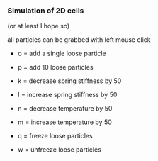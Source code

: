 ### Simulation of 2D cells
(or at least I hope so)

all particles can be grabbed with left mouse click

- o = add a single loose particle
- p = add 10 loose particles


- k = decrease spring stiffness by 50
- l = increase spring stiffness by 50

 
- n = decrease temperature by 50
- m = increase temperature by 50


- q = freeze loose particles 
- w = unfreeze loose particles